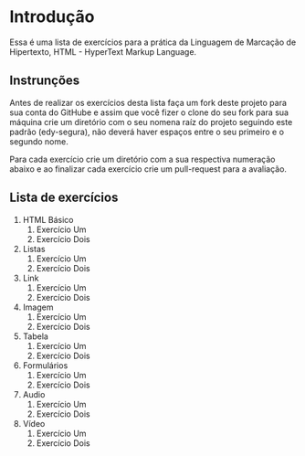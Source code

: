 # Introdução

Essa é uma lista de exercícios para a prática da Linguagem de Marcação de Hipertexto, HTML - HyperText Markup Language.

## Instrunções

Antes de realizar os exercícios desta lista faça um fork deste projeto para sua conta do GitHube e assim que você fizer 
o clone do seu fork para sua máquina crie um diretório com o seu nomena raíz do projeto seguindo este padrão (edy-segura), 
não deverá haver espaços entre o seu primeiro e o segundo nome.

Para cada exercício crie um diretório com a sua respectiva numeração abaixo e ao finalizar cada exercício crie um pull-request para a avaliação.

## Lista de exercícios

1. HTML Básico
	1. Exercício Um
	1. Exercício Dois
1. Listas
	1. Exercício Um
	1. Exercício Dois
1. Link
	1. Exercício Um
	1. Exercício Dois
1. Imagem
	1. Exercício Um
	1. Exercício Dois
1. Tabela
	1. Exercício Um
	1. Exercício Dois
1. Formulários
	1. Exercício Um
	1. Exercício Dois
1. Audio
	1. Exercício Um
	1. Exercício Dois
1. Vídeo
	1. Exercício Um
	1. Exercício Dois
